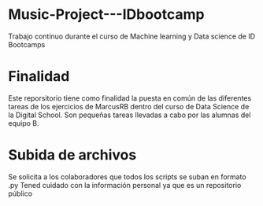 # Music-Project---IDbootcamp
Trabajo continuo durante el curso de Machine learning y Data science de ID Bootcamps

# Finalidad

Este reporsitorio tiene como finalidad la puesta en común de las diferentes tareas de los ejercicios de MarcusRB dentro del curso de Data Science de la Digital School.
Son pequeñas tareas llevadas a cabo por las alumnas del equipo B.

# Subida de archivos

Se solicita a los colaboradores que todos los scripts se suban en formato .py
Tened cuidado con la información personal ya que es un repositorio público

